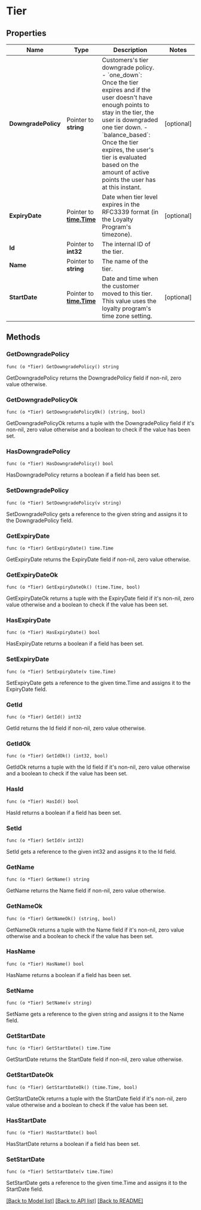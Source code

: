 # Tier

## Properties

Name | Type | Description | Notes
------------ | ------------- | ------------- | -------------
**DowngradePolicy** | Pointer to **string** | Customers&#39;s tier downgrade policy. - &#x60;one_down&#x60;: Once the tier expires and if the user doesn&#39;t have enough points to stay in the tier, the user is downgraded one tier down. - &#x60;balance_based&#x60;: Once the tier expires, the user&#39;s tier is evaluated based on the amount of active points the user has at this instant.  | [optional] 
**ExpiryDate** | Pointer to [**time.Time**](time.Time.md) | Date when tier level expires in the RFC3339 format (in the Loyalty Program&#39;s timezone). | [optional] 
**Id** | Pointer to **int32** | The internal ID of the tier. | 
**Name** | Pointer to **string** | The name of the tier. | 
**StartDate** | Pointer to [**time.Time**](time.Time.md) | Date and time when the customer moved to this tier. This value uses the loyalty program&#39;s time zone setting. | [optional] 

## Methods

### GetDowngradePolicy

`func (o *Tier) GetDowngradePolicy() string`

GetDowngradePolicy returns the DowngradePolicy field if non-nil, zero value otherwise.

### GetDowngradePolicyOk

`func (o *Tier) GetDowngradePolicyOk() (string, bool)`

GetDowngradePolicyOk returns a tuple with the DowngradePolicy field if it's non-nil, zero value otherwise
and a boolean to check if the value has been set.

### HasDowngradePolicy

`func (o *Tier) HasDowngradePolicy() bool`

HasDowngradePolicy returns a boolean if a field has been set.

### SetDowngradePolicy

`func (o *Tier) SetDowngradePolicy(v string)`

SetDowngradePolicy gets a reference to the given string and assigns it to the DowngradePolicy field.

### GetExpiryDate

`func (o *Tier) GetExpiryDate() time.Time`

GetExpiryDate returns the ExpiryDate field if non-nil, zero value otherwise.

### GetExpiryDateOk

`func (o *Tier) GetExpiryDateOk() (time.Time, bool)`

GetExpiryDateOk returns a tuple with the ExpiryDate field if it's non-nil, zero value otherwise
and a boolean to check if the value has been set.

### HasExpiryDate

`func (o *Tier) HasExpiryDate() bool`

HasExpiryDate returns a boolean if a field has been set.

### SetExpiryDate

`func (o *Tier) SetExpiryDate(v time.Time)`

SetExpiryDate gets a reference to the given time.Time and assigns it to the ExpiryDate field.

### GetId

`func (o *Tier) GetId() int32`

GetId returns the Id field if non-nil, zero value otherwise.

### GetIdOk

`func (o *Tier) GetIdOk() (int32, bool)`

GetIdOk returns a tuple with the Id field if it's non-nil, zero value otherwise
and a boolean to check if the value has been set.

### HasId

`func (o *Tier) HasId() bool`

HasId returns a boolean if a field has been set.

### SetId

`func (o *Tier) SetId(v int32)`

SetId gets a reference to the given int32 and assigns it to the Id field.

### GetName

`func (o *Tier) GetName() string`

GetName returns the Name field if non-nil, zero value otherwise.

### GetNameOk

`func (o *Tier) GetNameOk() (string, bool)`

GetNameOk returns a tuple with the Name field if it's non-nil, zero value otherwise
and a boolean to check if the value has been set.

### HasName

`func (o *Tier) HasName() bool`

HasName returns a boolean if a field has been set.

### SetName

`func (o *Tier) SetName(v string)`

SetName gets a reference to the given string and assigns it to the Name field.

### GetStartDate

`func (o *Tier) GetStartDate() time.Time`

GetStartDate returns the StartDate field if non-nil, zero value otherwise.

### GetStartDateOk

`func (o *Tier) GetStartDateOk() (time.Time, bool)`

GetStartDateOk returns a tuple with the StartDate field if it's non-nil, zero value otherwise
and a boolean to check if the value has been set.

### HasStartDate

`func (o *Tier) HasStartDate() bool`

HasStartDate returns a boolean if a field has been set.

### SetStartDate

`func (o *Tier) SetStartDate(v time.Time)`

SetStartDate gets a reference to the given time.Time and assigns it to the StartDate field.


[[Back to Model list]](../README.md#documentation-for-models) [[Back to API list]](../README.md#documentation-for-api-endpoints) [[Back to README]](../README.md)


